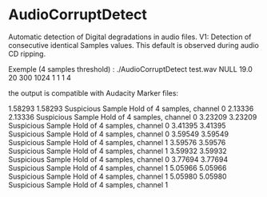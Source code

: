 # AudioCorruptDetect
Automatic detection of Digital degradations in audio files.
V1: Detection of consecutive identical Samples values.
This default is observed during audio CD ripping.

Exemple (4 samples threshold) : 
./AudioCorruptDetect test.wav NULL 19.0 20 300 1024 1 1 1 4 

the output is compatible with Audacity Marker files:

1.58293	1.58293	Suspicious Sample Hold of  4 samples, channel 0 
2.13336	2.13336	Suspicious Sample Hold of  4 samples, channel 0 
3.23209	3.23209	Suspicious Sample Hold of  4 samples, channel 0 
3.41395	3.41395	Suspicious Sample Hold of  4 samples, channel 0 
3.59549	3.59549	Suspicious Sample Hold of  4 samples, channel 1 
3.59576	3.59576	Suspicious Sample Hold of  4 samples, channel 1 
3.59932	3.59932	Suspicious Sample Hold of  4 samples, channel 0 
3.77694	3.77694	Suspicious Sample Hold of  4 samples, channel 1 
5.05966	5.05966	Suspicious Sample Hold of  4 samples, channel 1 
5.05980	5.05980	Suspicious Sample Hold of  4 samples, channel 1 
